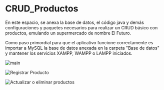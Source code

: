 # CRUD_Productos
En este espacio, se anexa la base de datos, el código java y demás configuraciones y paquetes necesarios para realizar un CRUD básico con productos, emulando un supermercado de nombre El Futuro.

Como paso primordial para que el aplicativo funcione correctamente es importar a MySQL la base de datos anexada en la carpeta "Base de datos" y mantener los servicios XAMPP, WAMPP o LAMPP iniciados.

![main](https://user-images.githubusercontent.com/85718854/139331805-502d2cb2-9f1e-4a74-a7c4-7dc2f3e7fe42.png)

![Registrar Producto](https://user-images.githubusercontent.com/85718854/139331819-6ac1c463-ff23-463c-843f-0d372b43c85e.png)

![Actualizar o eliminar productos](https://user-images.githubusercontent.com/85718854/139331823-a5e1cf94-89e8-4360-98af-bc0553b9fac7.png)
